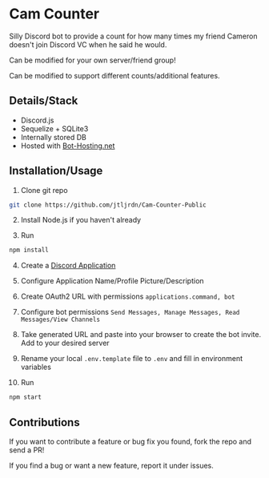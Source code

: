 # Cam Counter

Silly Discord bot to provide a count for how many times my friend Cameron doesn't join Discord VC when he said he would.

Can be modified for your own server/friend group!

Can be modified to support different counts/additional features.

## Details/Stack

* Discord.js
* Sequelize + SQLite3
* Internally stored DB
* Hosted with [Bot-Hosting.net](https://bot-hosting.net)

## Installation/Usage

1. Clone git repo
```sh
git clone https://github.com/jtljrdn/Cam-Counter-Public
```

2. Install Node.js if you haven't already

3. Run 
```sh
npm install
```

4. Create a [Discord Application](https://discord.com/developers/applications?new_application=true) 

5. Configure Application Name/Profile Picture/Description

6. Create OAuth2 URL with permissions `applications.command, bot`

7. Configure bot permissions `Send Messages, Manage Messages, Read Messages/View Channels`

8. Take generated URL and paste into your browser to create the bot invite. Add to your desired server

9. Rename your local `.env.template` file to `.env` and fill in environment variables

10. Run 
```sh
npm start
```

## Contributions

If you want to contribute a feature or bug fix you found, fork the repo and send a PR!

If you find a bug or want a new feature, report it under issues.
